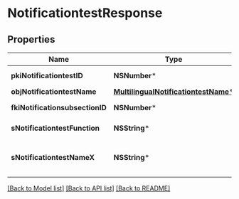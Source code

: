 # NotificationtestResponse

## Properties
Name | Type | Description | Notes
------------ | ------------- | ------------- | -------------
**pkiNotificationtestID** | **NSNumber*** | The unique ID of the Notificationtest | 
**objNotificationtestName** | [**MultilingualNotificationtestName***](MultilingualNotificationtestName.md) |  | 
**fkiNotificationsubsectionID** | **NSNumber*** | The unique ID of the Notificationsubsection | 
**sNotificationtestFunction** | **NSString*** | The function name of the Notificationtest | 
**sNotificationtestNameX** | **NSString*** | The name of the Notificationtest in the language of the requester | 

[[Back to Model list]](../README.md#documentation-for-models) [[Back to API list]](../README.md#documentation-for-api-endpoints) [[Back to README]](../README.md)


